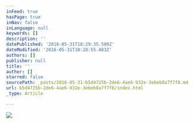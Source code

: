 ```yaml
---
inFeed: true
hasPage: true
inNav: false
inLanguage: null
keywords: []
description: ''
datePublished: '2016-05-31T18:29:35.509Z'
dateModified: '2016-05-31T18:28:55.483Z'
authors: []
publisher: null
title: ''
author: []
starred: false
sourcePath: _posts/2016-05-31-b5d4725b-2de6-4ae6-932e-3ebeb8a7f7f8.md
url: b5d4725b-2de6-4ae6-932e-3ebeb8a7f7f8/index.html
_type: Article

---
```

![](https://the-grid-user-content.s3-us-west-2.amazonaws.com/df37355e-0992-45c4-a126-972b0a506248.jpg)